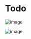 # Todo

![image](https://user-images.githubusercontent.com/82602775/116902816-3a976800-ac59-11eb-9cf0-e8731a52c498.png)

![image](https://user-images.githubusercontent.com/82602775/116902840-45ea9380-ac59-11eb-9e92-e885f9671ebb.png)
